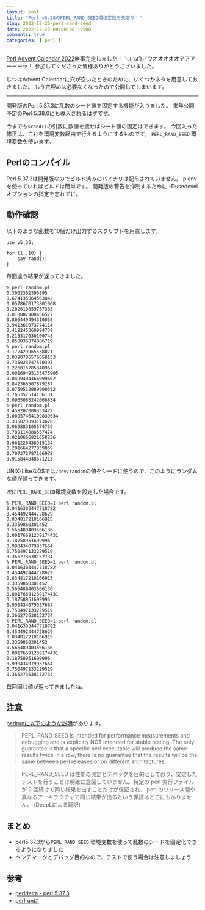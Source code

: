 ```yaml
---
layout: post
title: "Perl v5.38のPERL_RAND_SEED環境変数を先取り！"
slug: 2022-12-25-perl-rand-seed
date: 2022-12-25 00:00:00 +0900
comments: true
categories: [ perl ]
---
```


[Perl Advent Calendar 2022](https://qiita.com/advent-calendar/2022/perl)無事完走しました！
＼( ‘ω’)／ウオオオオオアアアーーーッ！
参加してくださった皆様ありがとうございました。

じつはAdvent Calendarに穴が空いたときのために、いくつかネタを用意しておきました。
もう穴埋めは必要なくなったので公開してしまいます。

-----

開発版のPerl 5.37.3に乱数のシード値を固定する機能が入りました。
来年公開予定のPerl 5.38.0にも導入されるはずです。

今までも`srand()`の引数に数値を渡せばシード値の固定はできます。
今回入った修正は、これを環境変数経由で行えるようにするものです。
`PERL_RAND_SEED` 環境変数を使います。

## Perlのコンパイル

Perl 5.37.3は開発版なのでビルド済みのバイナリは配布されていません。
plenvを使っていればビルドは簡単です。
開発版の警告を抑制するために -Dusedevelオプションの指定を忘れずに。

## 動作確認

以下のような乱数を10個だけ出力するスクリプトを用意します。

```
use v5.36;

for (1..10) {
    say rand();
}
```

毎回違う結果が返ってきました。

```
% perl random.pl
0.3062362396895
0.674135064563842
0.0578670173801008
0.202610859737383
0.818887900456577
0.806449494310058
0.941361073774114
0.418245360994739
0.213317030100743
0.850036874006719
% perl random.pl
0.177429965538071
0.0390786576058133
0.735923747570393
0.226016785340967
0.00169495133475905
0.0499404466099662
0.842366507879287
0.0750512089990352
0.765357514136131
0.0965085242066834
% perl random.pl
0.458207000353472
0.00957464109839634
0.335823093113628
0.969883105574759
0.789114886557474
0.0210666821658236
0.661220438915134
0.201664277859059
0.707372787166978
0.915844848671213
```

UNIX-LikeなOSでは`/dev/random`の値をシードに使うので、このようにランダムな値が帰ってきます。

次に`PERL_RAND_SEED`環境変数を設定した場合です。

```
% PERL_RAND_SEED=1 perl random.pl
0.0416303447718782
0.454492444728629
0.834817218166915
0.3359860301452
0.565489403566136
0.00176691239174431
0.18758951699996
0.990434079937664
0.750497133229519
0.366273638152734
% PERL_RAND_SEED=1 perl random.pl
0.0416303447718782
0.454492444728629
0.834817218166915
0.3359860301452
0.565489403566136
0.00176691239174431
0.18758951699996
0.990434079937664
0.750497133229519
0.366273638152734
% PERL_RAND_SEED=1 perl random.pl
0.0416303447718782
0.454492444728629
0.834817218166915
0.3359860301452
0.565489403566136
0.00176691239174431
0.18758951699996
0.990434079937664
0.750497133229519
0.366273638152734
```

毎回同じ値が返ってきましたね。

## 注意

[perlrunに以下のような説明](https://metacpan.org/release/NEILB/perl-5.37.3/view/pod/perlrun.pod#PERL_RAND_SEED)があります。

> PERL_RAND_SEED is intended for performance measurements and debugging and is explicitly NOT intended for stable testing. The only guarantee is that a specific perl executable will produce the same results twice in a row, there is no guarantee that the results will be the same between perl releases or on different architectures.

> PERL_RAND_SEED は性能の測定とデバッグを目的としており、安定したテストを行うことは明確に意図していません。特定の perl 実行ファイルが 2 回続けて同じ結果を出すことだけが保証され、 perl のリリース間や異なるアーキテクチャで同じ結果が出るという保証はどこにもありません。 (DeepLによる翻訳)

## まとめ

- perl5.37.3から`PERL_RAND_SEED` 環境変数を使って乱数のシードを固定化できるようになりました
- ベンチマークとデバッグ目的なので、テストで使う場合は注意しましょう

## 参考

- [perldelta - perl 5.37.3](https://metacpan.org/release/NEILB/perl-5.37.3/view/pod/perldelta.pod)
- [perlrunに](https://metacpan.org/release/NEILB/perl-5.37.3/view/pod/perlrun.pod#PERL_RAND_SEED)
